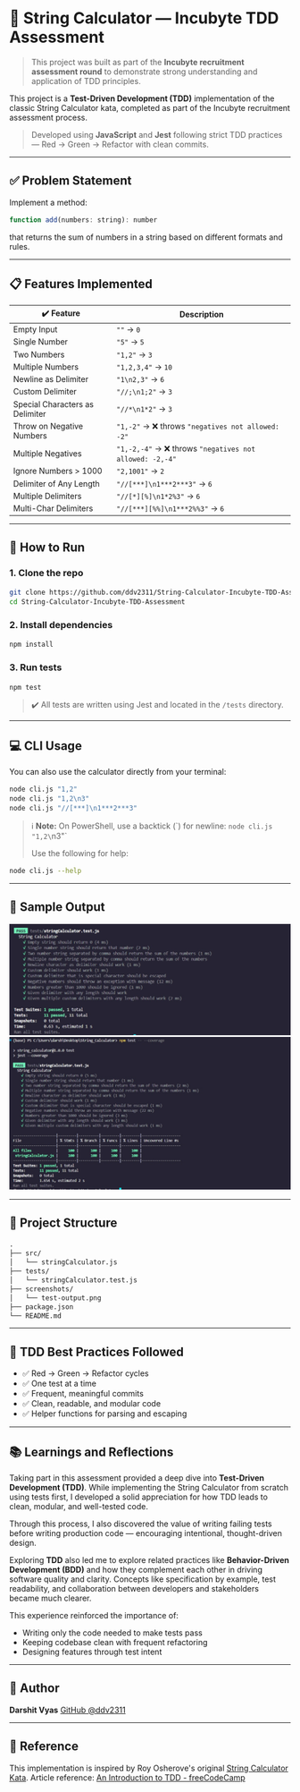 # 📐 String Calculator — Incubyte TDD Assessment

> This project was built as part of the **Incubyte recruitment assessment round** to demonstrate strong understanding and application of TDD principles.

This project is a **Test-Driven Development (TDD)** implementation of the classic String Calculator kata, completed as part of the Incubyte recruitment assessment process.

> Developed using **JavaScript** and **Jest** following strict TDD practices — Red → Green → Refactor with clean commits.

---

## ✅ Problem Statement

Implement a method:

```js
function add(numbers: string): number
```

that returns the sum of numbers in a string based on different formats and rules.

---

## 📋 Features Implemented

| ✔️ Feature                      | Description                                             |
| ------------------------------- | ------------------------------------------------------- |
| Empty Input                     | `""` → `0`                                              |
| Single Number                   | `"5"` → `5`                                             |
| Two Numbers                     | `"1,2"` → `3`                                           |
| Multiple Numbers                | `"1,2,3,4"` → `10`                                      |
| Newline as Delimiter            | `"1\n2,3"` → `6`                                        |
| Custom Delimiter                | `"//;\n1;2"` → `3`                                      |
| Special Characters as Delimiter | `"//*\n1*2"` → `3`                                      |
| Throw on Negative Numbers       | `"1,-2"` → ❌ throws `"negatives not allowed: -2"`       |
| Multiple Negatives              | `"1,-2,-4"` → ❌ throws `"negatives not allowed: -2,-4"` |
| Ignore Numbers > 1000           | `"2,1001"` → `2`                                        |
| Delimiter of Any Length         | `"//[***]\n1***2***3"` → `6`                            |
| Multiple Delimiters             | `"//[*][%]\n1*2%3"` → `6`                               |
| Multi-Char Delimiters           | `"//[***][%%]\n1***2%%3"` → `6`                         |

---

## 🚀 How to Run

### 1. Clone the repo

```bash
git clone https://github.com/ddv2311/String-Calculator-Incubyte-TDD-Assessment.git
cd String-Calculator-Incubyte-TDD-Assessment
```

### 2. Install dependencies

```bash
npm install
```

### 3. Run tests

```bash
npm test
```

> ✔️ All tests are written using Jest and located in the `/tests` directory.

---

## 💻 CLI Usage

You can also use the calculator directly from your terminal:

```bash
node cli.js "1,2"
node cli.js "1,2\n3"
node cli.js "//[***]\n1***2***3"
```

> ℹ️ **Note:** On PowerShell, use a backtick (\`) for newline: `node cli.js "1,2\`n3"\`
>
> Use the following for help:

```bash
node cli.js --help
```

---

## 🧪 Sample Output

![All Tests Passing](screenshots/test-output.jpg)
![Test Coverage Summary](screenshots/coverage-summary.jpg)

---

## 📁 Project Structure

```
.
├── src/
│   └── stringCalculator.js
├── tests/
│   └── stringCalculator.test.js
├── screenshots/
│   └── test-output.png
├── package.json
└── README.md
```

---

## 🧠 TDD Best Practices Followed

* ✅ Red → Green → Refactor cycles
* ✅ One test at a time
* ✅ Frequent, meaningful commits
* ✅ Clean, readable, and modular code
* ✅ Helper functions for parsing and escaping

---

## 📚 Learnings and Reflections

Taking part in this assessment provided a deep dive into **Test-Driven Development (TDD)**. While implementing the String Calculator from scratch using tests first, I developed a solid appreciation for how TDD leads to clean, modular, and well-tested code.

Through this process, I also discovered the value of writing failing tests before writing production code — encouraging intentional, thought-driven design.

Exploring **TDD** also led me to explore related practices like **Behavior-Driven Development (BDD)** and how they complement each other in driving software quality and clarity. Concepts like specification by example, test readability, and collaboration between developers and stakeholders became much clearer.

This experience reinforced the importance of:

* Writing only the code needed to make tests pass
* Keeping codebase clean with frequent refactoring
* Designing features through test intent

---

## 🤝 Author

**Darshit Vyas**
[GitHub @ddv2311](https://github.com/ddv2311)

---

## 📌 Reference

This implementation is inspired by Roy Osherove's original [String Calculator Kata](https://osherove.com/tdd-kata-1).
Article reference: [An Introduction to TDD - freeCodeCamp](https://www.freecodecamp.org/news/an-introduction-to-test-driven-development-c4de6dce5c/)
